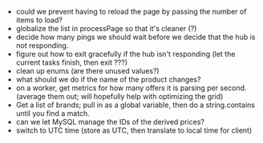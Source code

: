 ﻿- could we prevent having to reload the page by passing the number of items to load? 
- globalize the list<int> in processPage so that it's cleaner (?)
- decide how many pings we should wait before we decide that the hub is not responding.
- figure out how to exit gracefully if the hub isn't responding (let the current tasks finish, then exit ???)
- clean up enums (are there unused values?)
- what should we do if the name of the product changes?
- on a worker, get metrics for how many offers it is parsing per second. (average them out; will hopefully help with optimizing the grid)
- Get a list of brands; pull in as a global variable, then do a string.contains until you find a match.
- can we let MySQL manage the IDs of the derived prices?
- switch to UTC time (store as UTC, then translate to local time for client)